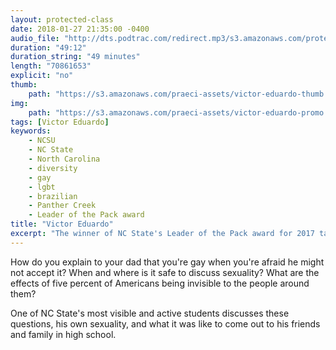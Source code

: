 ```yaml
---
layout: protected-class
date: 2018-01-27 21:35:00 -0400
audio_file: "http://dts.podtrac.com/redirect.mp3/s3.amazonaws.com/protected-class/002%2C+Victor+Eduardo.mp3"
duration: "49:12"
duration_string: "49 minutes"
length: "70861653"
explicit: "no"
thumb:
    path: "https://s3.amazonaws.com/praeci-assets/victor-eduardo-thumb.png"
img:
    path: "https://s3.amazonaws.com/praeci-assets/victor-eduardo-promo.png"
tags: [Victor Eduardo]
keywords:
    - NCSU
    - NC State
    - North Carolina
    - diversity
    - gay
    - lgbt
    - brazilian
    - Panther Creek
    - Leader of the Pack award
title: "Victor Eduardo"
excerpt: "The winner of NC State's Leader of the Pack award for 2017 talks about being gay and how people think about sexuality"
---
```


How do you explain to your dad that you're gay when you're afraid he might not accept it? When and where is it safe to discuss sexuality? What are the effects of five percent of Americans being invisible to the people around them?

One of NC State's most visible and active students discusses these questions, his own sexuality, and what it was like to come out to his friends and family in high school.